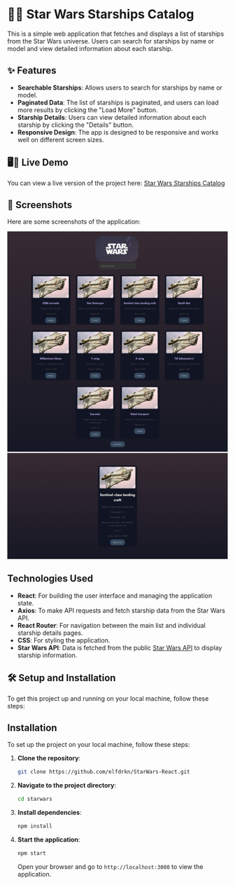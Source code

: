 # 🌌🚀 Star Wars Starships Catalog

This is a simple web application that fetches and displays a list of starships from the Star Wars universe. Users can search for starships by name or model and view detailed information about each starship.

## ✨ Features

- **Searchable Starships**: Allows users to search for starships by name or model.
- **Paginated Data**: The list of starships is paginated, and users can load more results by clicking the "Load More" button.
- **Starship Details**: Users can view detailed information about each starship by clicking the "Details" button.
- **Responsive Design**: The app is designed to be responsive and works well on different screen sizes.

## 🖥️📱 Live Demo

You can view a live version of the project here: [Star Wars Starships Catalog](YOUR_LIVE_DEMO_LINK)

## 📸 Screenshots

Here are some screenshots of the application: 

![Home Page](./public/img/ss1.png) 
![Starship Details](./public/img/ss2.png)

## Technologies Used

- **React**: For building the user interface and managing the application state.
- **Axios**: To make API requests and fetch starship data from the Star Wars API.
- **React Router**: For navigation between the main list and individual starship details pages.
- **CSS**: For styling the application.
- **Star Wars API**: Data is fetched from the public [Star Wars API](https://swapi.dev/) to display starship information.

## 🛠️ Setup and Installation 

To get this project up and running on your local machine, follow these steps:

## Installation

To set up the project on your local machine, follow these steps:

1. **Clone the repository**:
    ```bash
    git clone https://github.com/elfdrkn/StarWars-React.git
    ```
2. **Navigate to the project directory**:
    ```bash
    cd starwars
    ```
3. **Install dependencies**:
    ```bash
    npm install
    ```
4. **Start the application**:
    ```bash
    npm start
    ```
    Open your browser and go to `http://localhost:3000` to view the application.
